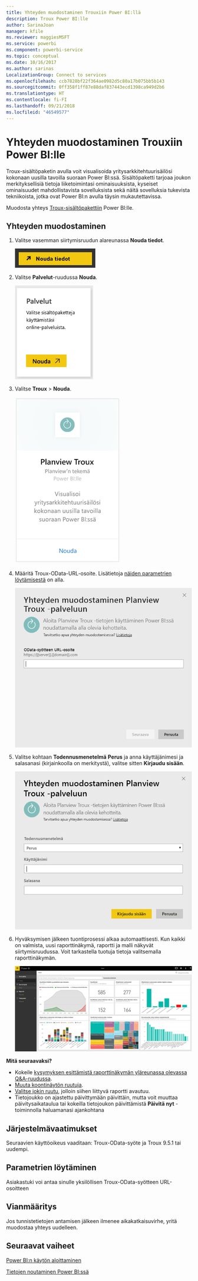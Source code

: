 ```yaml
---
title: Yhteyden muodostaminen Trouxiin Power BI:llä
description: Troux Power BI:lle
author: SarinaJoan
manager: kfile
ms.reviewer: maggiesMSFT
ms.service: powerbi
ms.component: powerbi-service
ms.topic: conceptual
ms.date: 10/16/2017
ms.author: sarinas
LocalizationGroup: Connect to services
ms.openlocfilehash: ccb7828bf22f364ae0982d5c80a17b075bb5b143
ms.sourcegitcommit: 0ff358f1ff87e88daf837443ecd1398ca949d2b6
ms.translationtype: HT
ms.contentlocale: fi-FI
ms.lasthandoff: 09/21/2018
ms.locfileid: "46549577"
---
```

# <a name="connect-to-troux-for-power-bi"></a>Yhteyden muodostaminen Trouxiin Power BI:lle
Troux-sisältöpaketin avulla voit visualisoida yritysarkkitehtuurisäilösi kokonaan uusilla tavoilla suoraan Power BI:ssä. Sisältöpaketti tarjoaa joukon merkityksellisiä tietoja liiketoimintasi ominaisuuksista, kyseiset ominaisuudet mahdollistavista sovelluksista sekä näitä sovelluksia tukevista tekniikoista, jotka ovat Power BI:n avulla täysin mukautettavissa.

Muodosta yhteys [Troux-sisältöpakettiin](https://app.powerbi.com/getdata/services/troux) Power BI:lle.

## <a name="how-to-connect"></a>Yhteyden muodostaminen
1. Valitse vasemman siirtymisruudun alareunassa **Nouda tiedot**.
   
   ![](media/service-connect-to-troux/getdata.png)
2. Valitse **Palvelut**-ruudussa **Nouda**.
   
   ![](media/service-connect-to-troux/services.png)
3. Valitse **Troux** \> **Nouda**.
   
   ![](media/service-connect-to-troux/troux.png)
4. Määritä Troux-OData-URL-osoite. Lisätietoja [näiden parametrien löytämisestä](#FindingParams) on alla.
   
   ![](media/service-connect-to-troux/params.png)
5. Valitse kohtaan **Todennusmenetelmä** **Perus** ja anna käyttäjänimesi ja salasanasi (kirjainkoolla on merkitystä), valitse sitten **Kirjaudu sisään**.
   
    ![](media/service-connect-to-troux/creds.png)
6. Hyväksymisen jälkeen tuontiprosessi alkaa automaattisesti. Kun kaikki on valmista, uusi raporttinäkymä, raportti ja malli näkyvät siirtymisruudussa. Voit tarkastella tuotuja tietoja valitsemalla raporttinäkymän.
   
     ![](media/service-connect-to-troux/dashboard.png)

**Mitä seuraavaksi?**

* Kokeile [kysymyksen esittämistä raporttinäkymän yläreunassa olevassa Q&A-ruudussa](consumer/end-user-q-and-a.md).
* [Muuta koontinäytön ruutuja](service-dashboard-edit-tile.md).
* [Valitse jokin ruutu](consumer/end-user-tiles.md), jolloin siihen liittyvä raportti avautuu.
* Tietojoukko on ajastettu päivittymään päivittäin, mutta voit muuttaa päivitysaikataulua tai kokeilla tietojoukon päivittämistä **Päivitä nyt** -toiminnolla haluamanasi ajankohtana

## <a name="system-requirements"></a>Järjestelmävaatimukset
Seuraavien käyttöoikeus vaaditaan: Troux-OData-syöte ja Troux 9.5.1 tai uudempi.

<a name="FindingParams"></a>

## <a name="finding-parameters"></a>Parametrien löytäminen
Asiakastuki voi antaa sinulle yksilöllisen Troux-OData-syötteen URL-osoitteen

## <a name="troubleshooting"></a>Vianmääritys
Jos tunnistetietojen antamisen jälkeen ilmenee aikakatkaisuvirhe, yritä muodostaa yhteys uudelleen.

## <a name="next-steps"></a>Seuraavat vaiheet
[Power BI:n käytön aloittaminen](service-get-started.md)

[Tietojen noutaminen Power BI:ssä](service-get-data.md)

